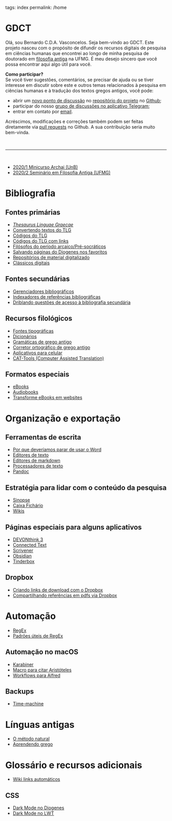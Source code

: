 tags: index
permalink: /home

# GDCT

Olá, sou Bernardo C.D.A. Vasconcelos. Seja bem-vindo ao GDCT. Este projeto nasceu com o propósito de difundir os recursos digitais de pesquisa em ciências humanas que encontrei ao longo de minha pesquisa de doutorado em [filosofia antiga](http://filosofiantigaufmg.blogspot.com.br) na UFMG. É meu desejo sincero que você possa encontrar aqui algo útil para você.

**Como participar?**  
Se você tiver sugestões, comentários, se precisar de ajuda ou se tiver interesse em discutir sobre este e outros temas relacionados à pesquisa em ciências humanas e à tradução dos textos gregos antigos, você pode:

- abrir um [novo ponto de discussão](https://github.com/bcdavasconcelos/GDCT/issues/new) no [repositório do projeto](https://github.com/bcdavasconcelos/GDCT) no [Github](https://github.com);
- participar do nosso [grupo de discussões no aplicativo Telegram](https://t.me/joinchat/Ao6qvFlCqZu49UTYxLRC3Q);
- entrar em contato por [email](mailto:bernardovasconcelos@gmail.com).

Acréscimos, modificações e correções também podem ser feitas diretamente via [pull requests](https://docs.github.com/en/free-pro-team@latest/github/collaborating-with-issues-and-pull-requests/about-pull-requests) no Github. A sua contribuição seria muito bem-vinda.

<br>

---

<br>


- [2020/1 Minicurso Archai (UnB)](2020-1-archai)  
- [2020/2 Seminário em Filosofia Antiga (UFMG)](2020-2-sem)


# Bibliografia

## Fontes primárias
- [*Thesaurus Linguae Graecae*](/tlg-intro)
- [Convertendo textos do TLG](tlg-betacode)
- [Códigos do TLG](tlg-ref)
- [Códigos do TLG com links](tlg-ref-link)
- [Filósofos do período arcaico/Pré-socráticos](filosofia-arcaica)
- [Salvando páginas do Diogenes nos favoritos](diogenes-favoritos)
- [Repositórios de material digitalizado](bib-digitalizada)
- [Clássicos digitais](digital-classics)

## Fontes secundárias
- [Gerenciadores bibliográficos](bib-managers)
- [Indexadores de referências bibliográficas](bib-pesquisa)
- [Driblando questões de acesso à bibliografia secundária](bib-acesso)

## Recursos filológicos
- [Fontes tipográficas](fontes-tipograficas)
- [Dicionários](dicionarios)
- [Gramáticas de grego antigo](grc-gramaticas)
- [Corretor ortográfico de grego antigo](grc-corretor)
- [Aplicativos para celular](apps-celular)
- [CAT-Tools (Computer Assisted Translation)](cat-tools)

## Formatos especiais
- [eBooks](eBooks)
- [Audiobooks](Audiobooks)
- [Transforme eBooks em websites](ebooks-websites)

# Organização e exportação
## Ferramentas de escrita
- [Por que deveríamos parar de usar o Word](markdown-versus-word)
- [Editores de texto](editores-de-texto)
- [Editores de markdown](markdown-editores)
- [Processadores de texto](processadores-de-texto)
- [Pandoc](Pandoc)

## Estratégia para lidar com o conteúdo da pesquisa
- [Sinopse](Sinopse)
- [Caixa Fichário](Zettelkasten)
- [Wikis](Wikis)

## Páginas especiais para alguns aplicativos
- [DEVONthink 3](DEVONthink-3)
- [Connected Text](Connected-Text)
- [Scrivener](Scrivener)
- [Obsidian](Obsidian)
- [Tinderbox](Tinderbox)

## Dropbox
- [Criando links de download com o Dropbox](dropbox-links-download)
- [Compartilhando referências em pdfs via Dropbox](dropbox-pdfs)

# Automação
- [RegEx](regex)
- [Padrões úteis de RegEx](regex-padroes)

## Automação no macOS
- [Karabiner](Karabiner)
- [Macro para citar Aristóteles](km-macros)
- [Workflows para Alfred](alfred-workflows)

## Backups
- [Time-machine](time-machine)

# Línguas antigas
- [O método natural](metodo-natural)
- [Aprendendo grego](grc-aprendendo)

# Glossário e recursos adicionais
- [Wiki links automáticos](wiki-links-auto)

## CSS
- [Dark Mode no Diogenes](dark-mode-diogenes)
- [Dark Mode no LWT](dark-mode-lwt)
